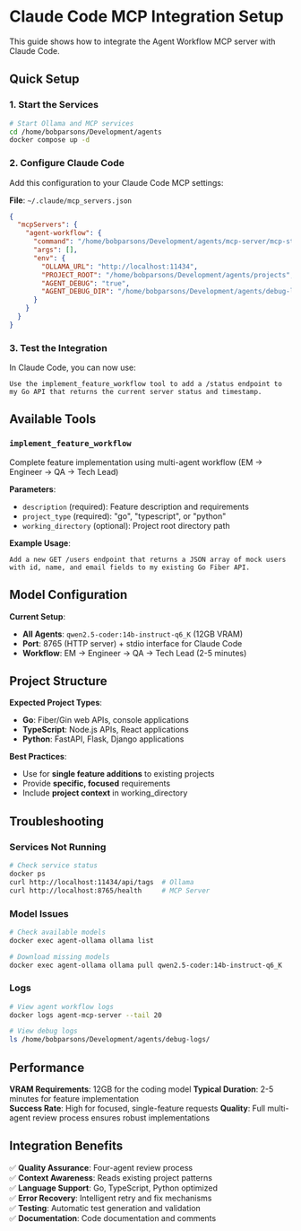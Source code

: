 # Claude Code MCP Integration Setup

This guide shows how to integrate the Agent Workflow MCP server with Claude Code.

## Quick Setup

### 1. Start the Services
```bash
# Start Ollama and MCP services
cd /home/bobparsons/Development/agents
docker compose up -d
```

### 2. Configure Claude Code

Add this configuration to your Claude Code MCP settings:

**File**: `~/.claude/mcp_servers.json`
```json
{
  "mcpServers": {
    "agent-workflow": {
      "command": "/home/bobparsons/Development/agents/mcp-server/mcp-stdio",
      "args": [],
      "env": {
        "OLLAMA_URL": "http://localhost:11434",
        "PROJECT_ROOT": "/home/bobparsons/Development/agents/projects",
        "AGENT_DEBUG": "true",
        "AGENT_DEBUG_DIR": "/home/bobparsons/Development/agents/debug-logs"
      }
    }
  }
}
```

### 3. Test the Integration

In Claude Code, you can now use:

```
Use the implement_feature_workflow tool to add a /status endpoint to my Go API that returns the current server status and timestamp.
```

## Available Tools

### `implement_feature_workflow`
Complete feature implementation using multi-agent workflow (EM → Engineer → QA → Tech Lead)

**Parameters**:
- `description` (required): Feature description and requirements
- `project_type` (required): "go", "typescript", or "python"  
- `working_directory` (optional): Project root directory path

**Example Usage**:
```
Add a new GET /users endpoint that returns a JSON array of mock users with id, name, and email fields to my existing Go Fiber API.
```

## Model Configuration

**Current Setup**:
- **All Agents**: `qwen2.5-coder:14b-instruct-q6_K` (12GB VRAM)
- **Port**: 8765 (HTTP server) + stdio interface for Claude Code
- **Workflow**: EM → Engineer → QA → Tech Lead (2-5 minutes)

## Project Structure

**Expected Project Types**:
- **Go**: Fiber/Gin web APIs, console applications
- **TypeScript**: Node.js APIs, React applications  
- **Python**: FastAPI, Flask, Django applications

**Best Practices**:
- Use for **single feature additions** to existing projects
- Provide **specific, focused** requirements
- Include **project context** in working_directory

## Troubleshooting

### Services Not Running
```bash
# Check service status
docker ps
curl http://localhost:11434/api/tags  # Ollama
curl http://localhost:8765/health     # MCP Server
```

### Model Issues
```bash
# Check available models
docker exec agent-ollama ollama list

# Download missing models
docker exec agent-ollama ollama pull qwen2.5-coder:14b-instruct-q6_K
```

### Logs
```bash
# View agent workflow logs
docker logs agent-mcp-server --tail 20

# View debug logs
ls /home/bobparsons/Development/agents/debug-logs/
```

## Performance

**VRAM Requirements**: 12GB for the coding model
**Typical Duration**: 2-5 minutes for feature implementation  
**Success Rate**: High for focused, single-feature requests
**Quality**: Full multi-agent review process ensures robust implementations

## Integration Benefits

✅ **Quality Assurance**: Four-agent review process  
✅ **Context Awareness**: Reads existing project patterns  
✅ **Language Support**: Go, TypeScript, Python optimized  
✅ **Error Recovery**: Intelligent retry and fix mechanisms  
✅ **Testing**: Automatic test generation and validation  
✅ **Documentation**: Code documentation and comments